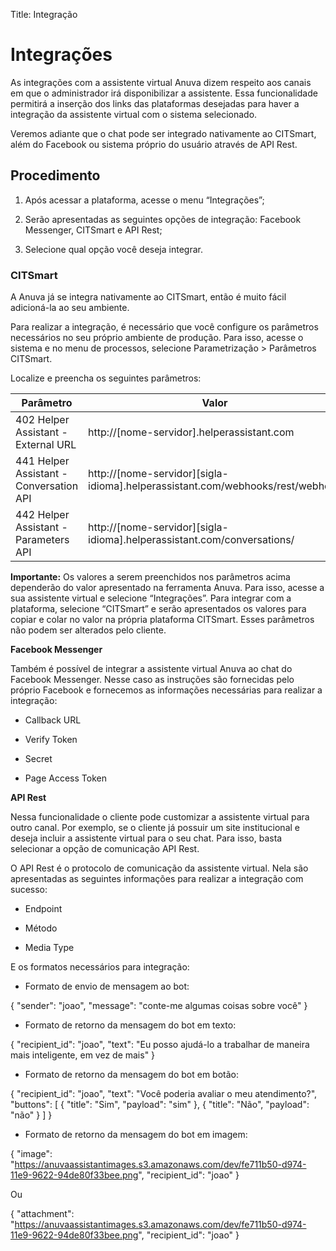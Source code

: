 Title: Integração

# Integrações

As integrações com a assistente virtual Anuva dizem respeito aos canais em que o
administrador irá disponibilizar a assistente. Essa funcionalidade permitirá a
inserção dos links das plataformas desejadas para haver a integração da
assistente virtual com o sistema selecionado.

Veremos adiante que o chat pode ser integrado nativamente ao CITSmart, além do
Facebook ou sistema próprio do usuário através de API Rest.

## Procedimento

1.  Após acessar a plataforma, acesse o menu “Integrações”;

2.  Serão apresentadas as seguintes opções de integração: Facebook Messenger,
    CITSmart e API Rest;

3.  Selecione qual opção você deseja integrar.

### CITSmart

A Anuva já se integra nativamente ao CITSmart, então é muito fácil adicioná-la
ao seu ambiente.

Para realizar a integração, é necessário que você configure os parâmetros
necessários no seu próprio ambiente de produção. Para isso, acesse o sistema e
no menu de processos, selecione Parametrização \> Parâmetros CITSmart.

Localize e preencha os seguintes parâmetros:

|**Parâmetro**|**Valor**|
|-|-|
|402 Helper Assistant - External URL|http://[nome-servidor].helperassistant.com|
|441 Helper Assistant - Conversation API|http://[nome-servidor][sigla-idioma].helperassistant.com/webhooks/rest/webhook|
|442 Helper Assistant - Parameters API|http://[nome-servidor][sigla-idioma].helperassistant.com/conversations/|


**Importante:** Os valores a serem preenchidos nos parâmetros acima dependerão
do valor apresentado na ferramenta Anuva. Para isso, acesse a sua assistente
virtual e selecione “Integrações”. Para integrar com a plataforma, selecione
“CITSmart” e serão apresentados os valores para copiar e colar no valor na
própria plataforma CITSmart. Esses parâmetros não podem ser alterados pelo
cliente.

**Facebook Messenger**

Também é possível de integrar a assistente virtual Anuva ao chat do Facebook
Messenger. Nesse caso as instruções são fornecidas pelo próprio Facebook e
fornecemos as informações necessárias para realizar a integração:

-   Callback URL

-   Verify Token

-   Secret

-   Page Access Token

**API Rest**

Nessa funcionalidade o cliente pode customizar a assistente virtual para outro
canal. Por exemplo, se o cliente já possuir um site institucional e deseja
incluir a assistente virtual para o seu chat. Para isso, basta selecionar a
opção de comunicação API Rest.

O API Rest é o protocolo de comunicação da assistente virtual. Nela são
apresentadas as seguintes informações para realizar a integração com sucesso:

-   Endpoint

-   Método

-   Media Type

E os formatos necessários para integração:

-   Formato de envio de mensagem ao bot:

{
"sender": "joao",
"message": "conte-me algumas coisas sobre você"
}

-   Formato de retorno da mensagem do bot em texto:

{
"recipient_id": "joao",
"text": "Eu posso ajudá-lo a trabalhar de maneira mais inteligente, em vez de
mais"
}

-   Formato de retorno da mensagem do bot em botão:

{
"recipient_id": "joao",
"text": "Você poderia avaliar o meu atendimento?",
"buttons": [
{
"title": "Sim",
"payload": "sim"
},
{
"title": "Não",
"payload": "não"
}
]
}

-   Formato de retorno da mensagem do bot em imagem:

{
"image":
"https://anuvaassistantimages.s3.amazonaws.com/dev/fe711b50-d974-11e9-9622-94de80f33bee.png",
"recipient_id": "joao"
}

Ou

{
"attachment":
"https://anuvaassistantimages.s3.amazonaws.com/dev/fe711b50-d974-11e9-9622-94de80f33bee.png",
"recipient_id": "joao"
}
